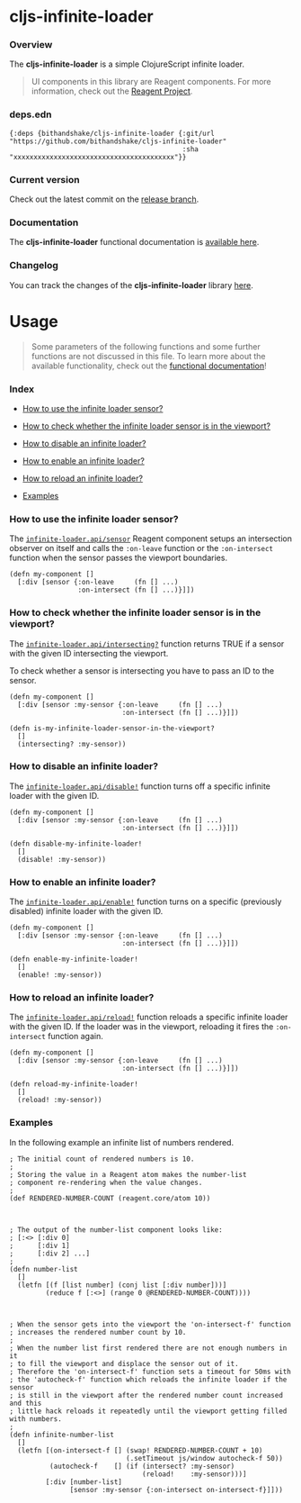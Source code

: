 
# cljs-infinite-loader

### Overview

The <strong>cljs-infinite-loader</strong> is a simple ClojureScript infinite loader.

> UI components in this library are Reagent components. For more information, check out
  the [Reagent Project](https://github.com/reagent-project/reagent).
  
### deps.edn

```
{:deps {bithandshake/cljs-infinite-loader {:git/url "https://github.com/bithandshake/cljs-infinite-loader"
                                           :sha     "xxxxxxxxxxxxxxxxxxxxxxxxxxxxxxxxxxxxxxxx"}}
```

### Current version

Check out the latest commit on the [release branch](https://github.com/bithandshake/cljs-infinite-loader/tree/release).

### Documentation

The <strong>cljs-infinite-loader</strong> functional documentation is [available here](documentation/COVER.md).

### Changelog

You can track the changes of the <strong>cljs-infinite-loader</strong> library [here](CHANGES.md).

# Usage

> Some parameters of the following functions and some further functions are not discussed in this file.
  To learn more about the available functionality, check out the [functional documentation](documentation/COVER.md)!

### Index

- [How to use the infinite loader sensor?](#how-to-use-the-infinite-loader-sensor)

- [How to check whether the infinite loader sensor is in the viewport?](#how-to-check-whether-the-infinite-loader-sensor-is-in-the-viewport)

- [How to disable an infinite loader?](#how-to-disable-an-infinite-loader)

- [How to enable an infinite loader?](#how-to-enable-an-infinite-loader)

- [How to reload an infinite loader?](#how-to-reload-an-infinite-loader)

- [Examples](#examples)

### How to use the infinite loader sensor?

The [`infinite-loader.api/sensor`](documentation/cljs/infinite-loader/API.md#sensor)
Reagent component setups an intersection observer on itself and calls the `:on-leave`
function or the `:on-intersect` function when the sensor passes the viewport boundaries.

```
(defn my-component []
  [:div [sensor {:on-leave     (fn [] ...)
                 :on-intersect (fn [] ...)}]])
```

### How to check whether the infinite loader sensor is in the viewport?

The [`infinite-loader.api/intersecting?`](documentation/cljs/infinite-loader/API.md#intersecting)
function returns TRUE if a sensor with the given ID intersecting the viewport.

To check whether a sensor is intersecting you have to pass an ID to the sensor.

```
(defn my-component []
  [:div [sensor :my-sensor {:on-leave     (fn [] ...)
                            :on-intersect (fn [] ...)}]])

(defn is-my-infinite-loader-sensor-in-the-viewport?
  []
  (intersecting? :my-sensor))                            
```

### How to disable an infinite loader?

The [`infinite-loader.api/disable!`](documentation/cljs/infinite-loader/API.md#disable)
function turns off a specific infinite loader with the given ID.

```
(defn my-component []
  [:div [sensor :my-sensor {:on-leave     (fn [] ...)
                            :on-intersect (fn [] ...)}]])

(defn disable-my-infinite-loader!
  []
  (disable! :my-sensor))                            
```

### How to enable an infinite loader?

The [`infinite-loader.api/enable!`](documentation/cljs/infinite-loader/API.md#enable)
function turns on a specific (previously disabled) infinite loader with the given ID.

```
(defn my-component []
  [:div [sensor :my-sensor {:on-leave     (fn [] ...)
                            :on-intersect (fn [] ...)}]])

(defn enable-my-infinite-loader!
  []
  (enable! :my-sensor))                            
```

### How to reload an infinite loader?

The [`infinite-loader.api/reload!`](documentation/cljs/infinite-loader/API.md#reload)
function reloads a specific infinite loader with the given ID. If the loader was in
the viewport, reloading it fires the `:on-intersect` function again.

```
(defn my-component []
  [:div [sensor :my-sensor {:on-leave     (fn [] ...)
                            :on-intersect (fn [] ...)}]])

(defn reload-my-infinite-loader!
  []
  (reload! :my-sensor))                            
```

### Examples

In the following example an infinite list of numbers rendered.

```
; The initial count of rendered numbers is 10.
;
; Storing the value in a Reagent atom makes the number-list  
; component re-rendering when the value changes.
;
(def RENDERED-NUMBER-COUNT (reagent.core/atom 10))



; The output of the number-list component looks like:
; [:<> [:div 0]
;      [:div 1]
;      [:div 2] ...]
;
(defn number-list
  []
  (letfn [(f [list number] (conj list [:div number]))]
         (reduce f [:<>] (range 0 @RENDERED-NUMBER-COUNT))))



; When the sensor gets into the viewport the 'on-intersect-f' function
; increases the rendered number count by 10.
;
; When the number list first rendered there are not enough numbers in it
; to fill the viewport and displace the sensor out of it.
; Therefore the 'on-intersect-f' function sets a timeout for 50ms with
; the 'autocheck-f' function which reloads the infinite loader if the sensor
; is still in the viewport after the rendered number count increased and this
; little hack reloads it repeatedly until the viewport getting filled with numbers.
;
(defn infinite-number-list
  []
  (letfn [(on-intersect-f [] (swap! RENDERED-NUMBER-COUNT + 10)
                             (.setTimeout js/window autocheck-f 50))
          (autocheck-f    [] (if (intersect? :my-sensor)
                                 (reload!    :my-sensor)))]
         [:div [number-list]
               [sensor :my-sensor {:on-intersect on-intersect-f}]]))

```
